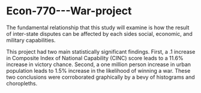 # Econ-770---War-project

The fundamental relationship that this study will examine is how the result of inter-state disputes can be affected by each sides social, economic, and military capabilities.

This project had two main statistically significant findings. First, a .1 increase in Composite Index of National Capability (CINC) score leads to a 11.6% increase in victory chance. Second, a one million person increase in urban population leads to 1.5% increase in the likelihood of winning a war. These two conclusions were corroborated graphically by a bevy of histograms and choropleths.
